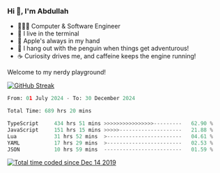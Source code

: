 <h3>Hi 👋, I'm Abdullah</h3>

- 👨🏻‍💻 Computer & Software Engineer
- 🖤 I live in the terminal
- 🍎 Apple's always in my hand
- 🐧 I hang out with the penguin when things get adventurous!
- ☕ Curiosity drives me, and caffeine keeps the engine running!

Welcome to my nerdy playground!

[![GitHub Streak](https://streak-stats.demolab.com?user=al3bad&theme=transparent&date_format=j%20M%5B%20Y%5D)](https://git.io/streak-stats)

<!--START_SECTION:waka-->

```python
From: 01 July 2024 - To: 30 December 2024

Total Time: 689 hrs 20 mins

TypeScript     434 hrs 51 mins >>>>>>>>>>>>>>>>---------   62.90 %
JavaScript     151 hrs 15 mins >>>>>--------------------   21.88 %
Lua            31 hrs 52 mins  >------------------------   04.61 %
YAML           17 hrs 29 mins  >------------------------   02.53 %
JSON           10 hrs 59 mins  -------------------------   01.59 %
```

<!--END_SECTION:waka-->

<p>
  <a href="https://wakatime.com/@ce2a2aac-0d6b-4d65-b864-8a4bcaf12967"><img src="https://wakatime.com/badge/user/ce2a2aac-0d6b-4d65-b864-8a4bcaf12967.svg" alt="Total time coded since Dec 14 2019" /></a>
</p>
